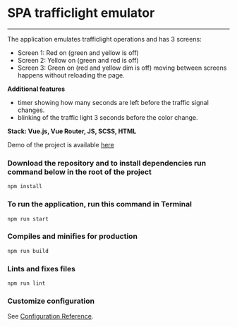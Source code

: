 # SPA trafficlight emulator
---
The application emulates trafficlight operations and has 3 screens:

* Screen 1: Red on (green and yellow is off)
* Screen 2: Yellow on (green and red is off)
* Screen 3: Green on (red and yellow dim is off)
moving between screens happens without reloading the page.

**Additional features**
* timer showing how many seconds are left before the traffic signal changes.
* blinking of the traffic light 3 seconds before the color change.

**Stack: Vue.js, Vue Router, JS, SCSS, HTML**

Demo of the project is available [here](http://trafficlight.vladchoi.beget.tech)

### Download the repository and to install dependencies run command below in the root of the project
```
npm install
```

### To run the application, run this command in Terminal
```
npm run start
```

### Compiles and minifies for production
```
npm run build
```

### Lints and fixes files
```
npm run lint
```

### Customize configuration
See [Configuration Reference](https://cli.vuejs.org/config/).
